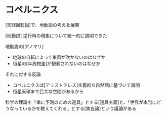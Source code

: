 # コペルニクス

[天球回転論]で、地動説の考えを展開

[地動説]
逆行時の現象について統一的に説明できた

地動説の[アノマリ]

- 地球の自転によって東風が吹かないのはなぜか
- 恒星の[年周視差]が観察されないのはなぜか

それに対する反論

- コペルニクスは[アリストテレス]主義的な自然館に基づいて説明
- 恒星天球まで巨大な空間があるから

科学の理論を「単に予測のための道具」とする[道具主義]と、「世界が本当にどうなっているかを教えてくれる」とする[実在論]という議論がある